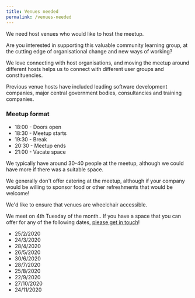 ```yaml
---
title: Venues needed
permalink: /venues-needed
---
```


We need host venues who would like to host the meetup.

Are you interested in supporting this valuable community learning group, at the cutting edge of organisational change and new ways of working?

We love connecting with host organisations, and moving the meetup around different hosts helps us to connect with different user groups and constituencies.

Previous venue hosts have included leading software development companies, major central government bodies, consultancies and training companies.

### Meetup format

* 18:00 - Doors open
* 18:30 - Meetup starts
* 19:30 - Break
* 20:30 - Meetup ends
* 21:00 - Vacate space

We typically have around 30-40 people at the meetup, although we could have more if there was a suitable space.

We generally don't offer catering at the meetup, although if your company would be willing to sponsor food or other refreshments that would be welcome!

We'd like to ensure that venues are wheelchair accessible.

We meet on 4th Tuesday of the month.. If you have a space that you can offer for any of the following dates, [please get in touch](mailto:hello@liberatingstructureslondon.org.uk)!

- 25/2/2020
- 24/3/2020
- 28/4/2020
- 26/5/2020
- 30/6/2020
- 28/7/2020
- 25/8/2020
- 22/9/2020
- 27/10/2020
- 24/11/2020


